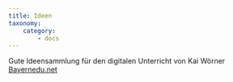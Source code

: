 ```yaml
---
title: Ideen
taxonomy:
    category:
        - docs
---
```


Gute Ideensammlung für den digitalen Unterricht von Kai Wörner [Bayernedu.net](https://drive.google.com/file/d/107xVeRA6J_tfBTXPlbW9AJhe_ICWUdsg/view)